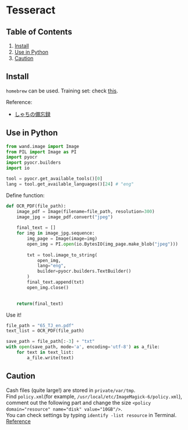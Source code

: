 # Tesseract

## Table of Contents
1. [Install](#install)
2. [Use in Python](#use-in-python)
3. [Caution](#caution)

## Install
`homebrew` can be used.
Training set: check [this](https://github.com/tesseract-ocr/tesseract/wiki#mac-os-x).

Reference:
* [しゃちの備忘録](http://teru0rc4.hatenablog.com/entry/2017/08/09/230046)

## Use in Python
```python
from wand.image import Image
from PIL import Image as PI
import pyocr
import pyocr.builders
import io

tool = pyocr.get_available_tools()[0]
lang = tool.get_available_languages()[24] # "eng"
```
Define function:
```python
def OCR_PDF(file_path):
    image_pdf = Image(filename=file_path, resolution=300)
    image_jpg = image_pdf.convert("jpeg")
    
    final_text = []
    for img in image_jpg.sequence:
        img_page = Image(image=img)
        open_img = PI.open(io.BytesIO(img_page.make_blob("jpeg")))
        
        txt = tool.image_to_string(
        	open_img,
        	lang="eng",
        	builder=pyocr.builders.TextBuilder()
        )
        final_text.append(txt)
        open_img.close()

        
    return(final_text)
```
Use it!
```python
file_path = "65_TJ_en.pdf"
text_list = OCR_PDF(file_path)

save_path = file_path[:-3] + "txt"
with open(save_path, mode='a', encoding='utf-8') as a_file:
    for text in text_list:
        a_file.write(text)
```

## Caution
Cash files (quite large!) are stored in `private/var/tmp`.  
Find `policy.xml`(for example, `/usr/local/etc/ImageMagick-6/policy.xml`), comment out the following part and change the size `<policy domain="resource" name="disk" value="10GB"/>`.  
You can check settings by typing `identify -list resource` in Terminal.  
[Reference](http://qiita.com/nt-uni/items/bb4cc3064a3af857a63e)
